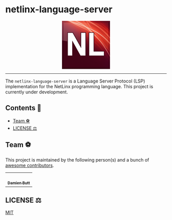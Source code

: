 # netlinx-language-server

<div align="center">
    <img align="center" src="./assets/img/NetLinx1.png" alt="netlinx-logo" width="150"/>
</div>

---

The `netlinx-language-server` is a Language Server Protocol (LSP) implementation for the NetLinx programming language. This project is currently under development.

## Contents :book:

<!-- START doctoc generated TOC please keep comment here to allow auto update -->
<!-- DON'T EDIT THIS SECTION, INSTEAD RE-RUN doctoc TO UPDATE -->

- [Team :soccer:](#team-soccer)
- [LICENSE :balance_scale:](#license-balance_scale)

<!-- END doctoc generated TOC please keep comment here to allow auto update -->

## Team :soccer:

This project is maintained by the following person(s) and a bunch of [awesome contributors](https://github.com/Norgate-AV/tree-sitter-netlinx/graphs/contributors).

<table>
  <tr>
    <td align="center"><a href="https://github.com/damienbutt"><img src="https://avatars.githubusercontent.com/damienbutt?v=4?s=100" width="100px;" alt=""/><br /><sub><b>Damien Butt</b></sub></a><br /></td>
  </tr>
</table>

## LICENSE :balance_scale:

[MIT](./LICENSE)
